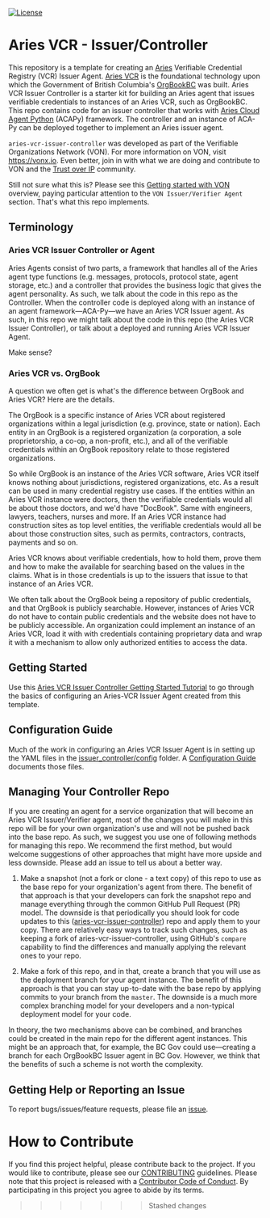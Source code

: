 [![License](https://img.shields.io/badge/License-Apache%202.0-blue.svg)](LICENSE)

# Aries VCR - Issuer/Controller

This repository is a template for creating an [Aries](https://www.hyperledger.org/use/ARIES) Verifiable Credential Registry (VCR) Issuer Agent. [Aries VCR](https://github.com/bcgov/aries-vcr) is the foundational technology upon which the Government of British Columbia's [OrgBookBC](https://orgabook.gov.bc.ca) was built. Aries VCR Issuer Controller is a starter kit for building an Aries agent that issues verifiable credentials to instances of an Aries VCR, such as OrgBookBC. This repo contains code for an issuer controller that works with [Aries Cloud Agent Python](https://github.com/hyperledger/aries-cloudagent-python) (ACAPy) framework. The controller and an instance of ACA-Py can be deployed together to implement an Aries issuer agent.

`aries-vcr-issuer-controller` was developed as part of the Verifiable Organizations Network (VON). For more information on VON, visit https://vonx.io.  Even better, join in with what we are doing and contribute to VON and the [Trust over IP](trustoverip.org) community.

Still not sure what this is? Please see this [Getting started with VON](https://vonx.io/getting_started/get-started/) overview, paying particular attention to the `VON Issuer/Verifier Agent` section. That's what this repo implements.

## Terminology

### Aries VCR Issuer Controller or Agent

Aries Agents consist of two parts, a framework that handles all of the Aries agent type functions (e.g. messages, protocols, protocol state, agent storage, etc.) and a controller that provides the business logic that gives the agent personality. As such, we talk about the code in this repo as the Controller. When the controller code is deployed along with an instance of an agent framework&mdash;ACA-Py&mdash;we have an Aries VCR Issuer agent.  As such, in this repo we might talk about the code in this repo (the Aries VCR Issuer Controller), or talk about a deployed and running Aries VCR Issuer Agent.

Make sense?

### Aries VCR vs. OrgBook

A question we often get is what's the difference between OrgBook and Aries VCR? Here are the details.

The OrgBook is a specific instance of Aries VCR about registered organizations within a legal jurisdiction (e.g. province, state or nation). Each entity in an OrgBook is a registered organization (a corporation, a sole proprietorship, a co-op, a non-profit, etc.), and all of the verifiable credentials within an OrgBook repository relate to those registered organizations. 

So while OrgBook is an instance of the Aries VCR software, Aries VCR itself knows nothing about jurisdictions, registered organizations, etc. As a result can be used in many credential registry use cases. If the entities within an Aries VCR instance were doctors, then the verifiable credentials would all be about those doctors, and we'd have "DocBook". Same with engineers, lawyers, teachers, nurses and more. If an Aries VCR instance had construction sites as top level entities, the verifiable credentials would all be about those construction sites, such as permits, contractors, contracts, payments and so on.

Aries VCR knows about verifiable credentials, how to hold them, prove them and how to make the available for searching based on the values in the claims. What is in those credentials is up to the issuers that issue to that instance of an Aries VCR.

We often talk about the OrgBook being a repository of public credentials, and that OrgBook is publicly searchable. However, instances of Aries VCR do not have to contain public credentials and the website does not have to be publicly accessible. An organization could implement an instance of an Aries VCR, load it with with credentials containing proprietary data and wrap it with a mechanism to allow only authorized entities to access the data.

## Getting Started

Use this [Aries VCR Issuer Controller Getting Started Tutorial](GettingStartedTutorial.md) to go through the basics of configuring an Aries-VCR Issuer Agent created from this template.

## Configuration Guide

Much of the work in configuring an Aries VCR Issuer Agent is in setting up the YAML files in the [issuer_controller/config](issuer_controller/config) folder. A [Configuration Guide](issuer_controller/config/README.md) documents those files.

## Managing Your Controller Repo

If you are creating an agent for a service organization that will become an Aries VCR Issuer/Verifier agent, most of the changes you will make in this repo will be for your own organization's use and will not be pushed back into the base repo. As such, we suggest you use one of following methods for managing this repo. We recommend the first method, but would welcome suggestions of other approaches that might have more upside and less downside. Please add an issue to tell us about a better way.

1. Make a snapshot (not a fork or clone - a text copy) of this repo to use as the base repo for your organization's agent from there. The benefit of that approach is that your developers can fork the snapshot repo and manage everything through the common GitHub Pull Request (PR) model.  The downside is that periodically you should look for code updates to this ([aries-vcr-issuer-controller](https://github.com/bcgov/aries-vcr-issuer-controller)) repo and apply them to your copy. There are relatively easy ways to track such changes, such as keeping a fork of aries-vcr-issuer-controller, using GitHub's `compare` capability to find the differences and manually applying the relevant ones to your repo.

2. Make a fork of this repo, and in that, create a branch that you will use as the deployment branch for your agent instance. The benefit of this approach is that you can stay up-to-date with the base repo by applying commits to your branch from the `master`. The downside is a much more complex branching model for your developers and a non-typical deployment model for your code.

In theory, the two mechanisms above can be combined, and branches could be created in the main repo for the different agent instances. This might be an approach that, for example, the BC Gov could use&mdash;creating a branch for each OrgBookBC Issuer agent in BC Gov. However, we think that the benefits of such a scheme is not worth the complexity.

## Getting Help or Reporting an Issue

To report bugs/issues/feature requests, please file an [issue](../../issues).

# How to Contribute

If you find this project helpful, please contribute back to the project. If you would like to contribute, please see our [CONTRIBUTING](./CONTRIBUTING.md) guidelines. Please note that this project is released with a [Contributor Code of Conduct](./CODE_OF_CONDUCT.md). By participating in this project you agree to abide by its terms.
>>>>>>> Stashed changes
